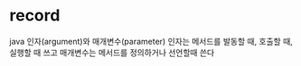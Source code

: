 # record

java
인자(argument)와 매개변수(parameter)
인자는 메서드를 발동할 때, 호출할 때, 실행할 때 쓰고 
매개변수는 메서드를 정의하거나 선언할때 쓴다
